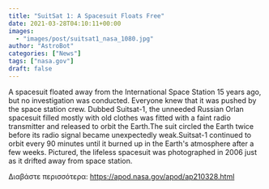 ```yaml
---
title: "SuitSat 1: A Spacesuit Floats Free"
date: 2021-03-28T04:10:11+00:00
images:
  - "images/post/suitsat1_nasa_1080.jpg"
author: "AstroBot"
categories: ["News"]
tags: ["nasa.gov"]
draft: false
---
```


A spacesuit floated away from the International Space Station 15 years ago, but no investigation was conducted.  Everyone knew that it was pushed by the space station crew.   Dubbed Suitsat-1, the unneeded Russian Orlan spacesuit filled mostly with old clothes was fitted with a faint radio transmitter and released to orbit the Earth.The suit circled the Earth twice before its radio signal became unexpectedly weak.Suitsat-1 continued to orbit every 90 minutes until it burned up in the Earth's atmosphere after a few weeks.  Pictured, the lifeless spacesuit was photographed in 2006 just as it drifted away from  space station. 

Διαβάστε περισσότερα: https://apod.nasa.gov/apod/ap210328.html
